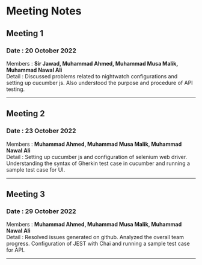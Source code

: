 # Meeting Notes
## Meeting 1
### Date  : 20 October 2022
Members : **Sir Jawad, Muhammad Ahmed, Muhammad Musa Malik, Muhammad Nawal Ali** <br />
Detail : Discussed problems related to nightwatch configurations and setting up cucumber js. Also understood the purpose and procedure of API testing.
- - - -
## Meeting 2
### Date : 23 October 2022
Members : **Muhammad Ahmed, Muhammad Musa Malik, Muhammad Nawal Ali** <br />
Detail : Setting up cucumber js and configuration of selenium web driver. Understanding the syntax of Gherkin test case in cucumber and running a sample test case for UI.
- - - -
## Meeting 3
### Date : 29 October 2022

Members : **Muhammad Ahmed, Muhammad Musa Malik, Muhammad Nawal Ali** <br />
Detail : Resolved issues generated on github. Analyzed the overall team progress. Configuration of JEST with Chai and running a sample test case for API.
- - - -

